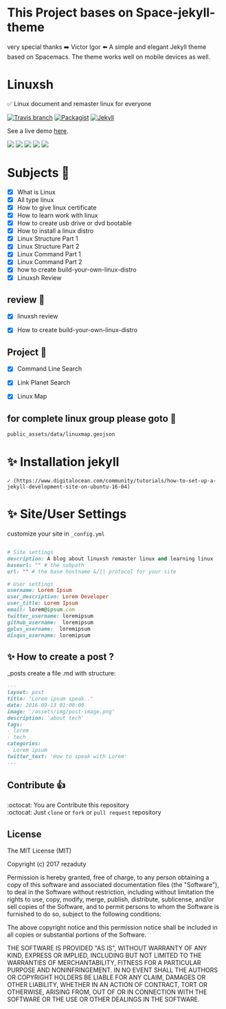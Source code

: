 # This Project bases on Space-jekyll-theme

very special thanks :arrow_right: Victor Igor :arrow_left:
A simple and elegant Jekyll theme based on Spacemacs. The theme works well on mobile devices as well.

# Linuxsh

:white_check_mark: Linux document and remaster linux for everyone

[![Travis branch](https://img.shields.io/travis/rust-lang/rust/master.svg)]()
[![Packagist](https://img.shields.io/packagist/l/doctrine/orm.svg)]()
[![Jekyll](https://img.shields.io/badge/Powered-jekyll-brightgreen.svg)](https://jekyllrb.com/)

See a live demo [here](https://rezaduty.github.io/linuxsh).

![](https://www.dropbox.com/s/rrqo9uc24d9vzfa/linuxshhome.png?dl=1)
![](https://www.dropbox.com/s/d371khjj014dbxx/linuxshindexx.png?dl=1)
![](https://www.dropbox.com/s/azpdicvp8aw4zfr/linuxshpost.png?dl=1)
![](https://www.dropbox.com/s/ymt13ua48upiui4/linuxshcommandlinesearch.png?dl=1)
![](https://www.dropbox.com/s/czfvnzjn28nl47p/linuxmap.png?dl=1)



# Subjects :rocket:
- [x] What is Linux
- [x] All type linux
- [x] How to give linux certificate
- [x] How to learn work with linux
- [x] How to create usb drive or dvd bootable
- [x] How to install a linux distro
- [x] Linux Structure Part 1
- [x] Linux Structure Part 2
- [x] Linux Command Part 1
- [x] Linux Command Part 2
- [x] how to create build-your-own-linux-distro
- [x] Linuxsh Review

## review :rocket:

- [x] linuxsh review 

- [x] How to create build-your-own-linux-distro

## Project :rocket:

- [x] Command Line Search

- [x] Link Planet Search

- [x] Linux Map 

## for complete linux group please goto :pray:

```md
public_assets/data/linuxmap.geojson
```

# :sparkles: Installation jekyll
	✓ (https://www.digitalocean.com/community/tutorials/how-to-set-up-a-jekyll-development-site-on-ubuntu-16-04) 
# :sparkles: Site/User Settings

customize your site in ``_config.yml``

```ruby

# Site settings
description: A blog about linuxsh remaster linux and learning linux
baseurl: "" # the subpath
url: "" # the base hostname &/|| protocol for your site 

# User settings
username: Lorem Ipsum
user_description: Lorem Developer
user_title: Lorem Ipsum
email: lorem@ipsum.com
twitter_username: loremipsum
github_username:  loremipsum
gplus_username:  loremipsum
disqus_username: loremipsum

```

## :sparkles: How to create a post ? 

_posts create a file .md with structure:

```md
---
layout: post
title: "Lorem ipsum speak.."
date: 2016-09-13 01:00:00
image: '/assets/img/post-image.png'
description: 'about tech'
tags:
- lorem
- tech 
categories:
- Lorem ipsum
twitter_text: 'How to speak with Lorem'
---
```

## Contribute :+1:
:octocat:  You are Contribute this repository <br>
:octocat:  Just ``clone`` or ``fork`` or ``pull request`` repository

## License

The MIT License (MIT)

Copyright (c) 2017 rezaduty

Permission is hereby granted, free of charge, to any person obtaining a copy
of this software and associated documentation files (the "Software"), to deal
in the Software without restriction, including without limitation the rights
to use, copy, modify, merge, publish, distribute, sublicense, and/or sell
copies of the Software, and to permit persons to whom the Software is
furnished to do so, subject to the following conditions:

The above copyright notice and this permission notice shall be included in all
copies or substantial portions of the Software.

THE SOFTWARE IS PROVIDED "AS IS", WITHOUT WARRANTY OF ANY KIND, EXPRESS OR
IMPLIED, INCLUDING BUT NOT LIMITED TO THE WARRANTIES OF MERCHANTABILITY,
FITNESS FOR A PARTICULAR PURPOSE AND NONINFRINGEMENT. IN NO EVENT SHALL THE
AUTHORS OR COPYRIGHT HOLDERS BE LIABLE FOR ANY CLAIM, DAMAGES OR OTHER
LIABILITY, WHETHER IN AN ACTION OF CONTRACT, TORT OR OTHERWISE, ARISING FROM,
OUT OF OR IN CONNECTION WITH THE SOFTWARE OR THE USE OR OTHER DEALINGS IN THE
SOFTWARE.
